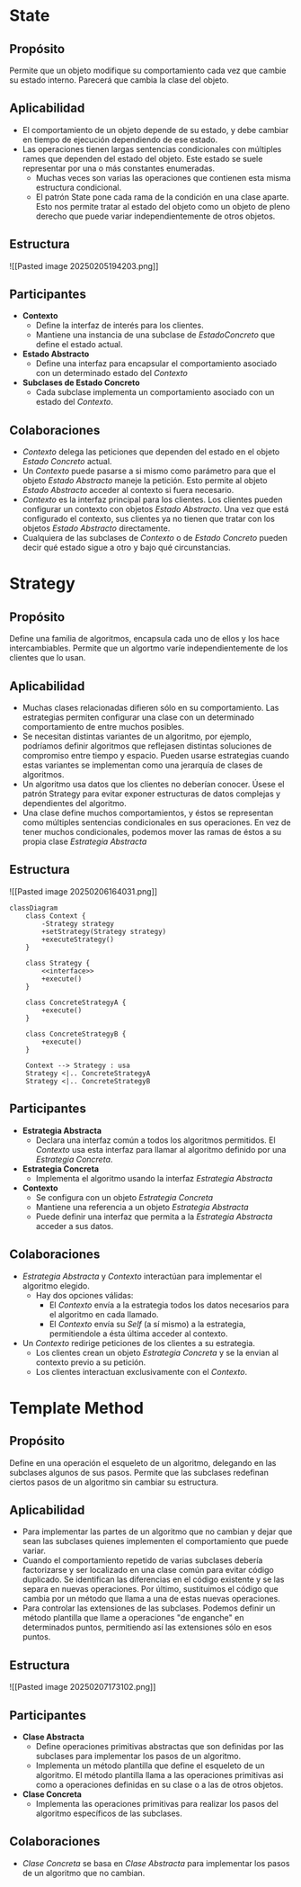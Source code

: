 # State

## Propósito
Permite que un objeto modifique su comportamiento cada vez que cambie su estado interno. Parecerá que cambia la clase del objeto. 

## Aplicabilidad
- El comportamiento de un objeto depende de su estado, y debe cambiar en tiempo de ejecución dependiendo de ese estado.
- Las operaciones tienen largas sentencias condicionales con múltiples rames que dependen del estado del objeto. Este estado se suele representar por una o más constantes enumeradas. 
	- Muchas veces son varias las operaciones que contienen esta misma estructura condicional. 
	- El patrón State pone cada rama de la condición en una clase aparte. Esto nos permite tratar al estado del objeto como un objeto de pleno derecho que puede variar independientemente de otros objetos.

## Estructura
![[Pasted image 20250205194203.png]]

## Participantes
- **Contexto**
	- Define la interfaz de interés para los clientes.
	- Mantiene una instancia de una subclase de *EstadoConcreto* que define el estado actual.
- **Estado Abstracto**
	- Define una interfaz para encapsular el comportamiento asociado con un determinado estado del *Contexto*
- **Subclases de Estado Concreto**
	- Cada subclase implementa un comportamiento asociado con un estado del *Contexto*.

## Colaboraciones
- *Contexto* delega las peticiones que dependen del estado en el objeto *Estado Concreto* actual.
- Un *Contexto* puede pasarse a si mismo como parámetro para que el objeto *Estado Abstracto* maneje la petición. Esto permite al objeto *Estado Abstracto* acceder al contexto si fuera necesario.
- *Contexto* es la interfaz principal para los clientes. Los clientes pueden configurar un contexto con objetos *Estado Abstracto*. Una vez que está configurado el contexto, sus clientes ya no tienen que tratar con los objetos *Estado Abstracto* directamente.
- Cualquiera de las subclases de *Contexto* o de *Estado Concreto* pueden decir qué estado sigue a otro y bajo qué circunstancias.

# Strategy

## Propósito
Define una familia de algoritmos, encapsula cada uno de ellos y los hace intercambiables. Permite que un algortmo varíe independientemente de los clientes que lo usan. 

## Aplicabilidad
- Muchas clases relacionadas difieren sólo en su comportamiento. Las estrategias permiten configurar una clase con un determinado comportamiento de entre muchos posibles.
- Se necesitan distintas variantes de un algoritmo, por ejemplo, podríamos definir algoritmos que reflejasen distintas soluciones de compromiso entre tiempo y espacio. Pueden usarse estrategias cuando estas variantes se implementan como una jerarquía de clases de algoritmos.
- Un algoritmo usa datos que los clientes no deberían conocer. Úsese el patrón Strategy para evitar exponer estructuras de datos complejas y dependientes del algoritmo.
- Una clase define muchos comportamientos, y éstos se representan como múltiples sentencias condicionales en sus operaciones. En vez de tener muchos condicionales, podemos mover las ramas de éstos a su propia clase *Estrategia Abstracta*

## Estructura
![[Pasted image 20250206164031.png]]
```mermaid
classDiagram
    class Context {
        -Strategy strategy
        +setStrategy(Strategy strategy)
        +executeStrategy()
    }

    class Strategy {
        <<interface>>
        +execute()
    }

    class ConcreteStrategyA {
        +execute()
    }

    class ConcreteStrategyB {
        +execute()
    }

    Context --> Strategy : usa
    Strategy <|.. ConcreteStrategyA
    Strategy <|.. ConcreteStrategyB

```
## Participantes
- **Estrategia Abstracta**
	- Declara una interfaz común a todos los algoritmos permitidos. El *Contexto* usa esta interfaz para llamar al algoritmo definido por una *Estrategia Concreta*.
- **Estrategia Concreta**
	- Implementa el algoritmo usando la interfaz *Estrategia Abstracta*
- **Contexto**
	- Se configura con un objeto *Estrategia Concreta*
	- Mantiene una referencia a un objeto *Estrategia Abstracta*
	- Puede definir una interfaz que permita a la *Estrategia Abstracta* acceder a sus datos.

## Colaboraciones
- *Estrategia Abstracta* y *Contexto* interactúan para implementar el algoritmo elegido.
	- Hay dos opciones válidas:
		- El *Contexto* envía a la estrategia todos los datos necesarios para el algoritmo en cada llamado.
		- El *Contexto* envía su *Self* (a sí mismo) a la estrategia, permitiendole a ésta última acceder al contexto.
- Un *Contexto* redirige peticiones de los clientes a su estrategia. 
	- Los clientes crean un objeto *Estrategia Concreta* y se la envian al contexto previo a su petición. 
	- Los clientes interactuan exclusivamente con el *Contexto*.

# Template Method

## Propósito
Define en una operación el esqueleto de un algoritmo, delegando en las subclases algunos de sus pasos. Permite que las subclases redefinan ciertos pasos de un algoritmo sin cambiar su estructura.

## Aplicabilidad
- Para implementar las partes de un algoritmo que no cambian y dejar que sean las subclases quienes implementen el comportamiento que puede variar.
- Cuando el comportamiento repetido de varias subclases debería factorizarse y ser localizado en una clase común para evitar código duplicado. Se identifican las diferencias en el código existente y se las separa en nuevas operaciones. Por último, sustituimos el código que cambia por un método que llama a una de estas nuevas operaciones.
- Para controlar las extensiones de las subclases. Podemos definir un método plantilla que llame a operaciones "de enganche" en determinados puntos, permitiendo así las extensiones sólo en esos puntos.

## Estructura
![[Pasted image 20250207173102.png]]

## Participantes
- **Clase Abstracta**
	- Define operaciones primitivas abstractas que son definidas por las subclases para implementar los pasos de un algoritmo.
	- Implementa un método plantilla que define el esqueleto de un algoritmo. El método plantilla llama a las operaciones primitivas asi como a operaciones definidas en su clase o a las de otros objetos.
- **Clase Concreta**
	- Implementa las operaciones primitivas para realizar los pasos del algoritmo específicos de las subclases.

## Colaboraciones
- *Clase Concreta* se basa en *Clase Abstracta* para implementar los pasos de un algoritmo que no cambian.
